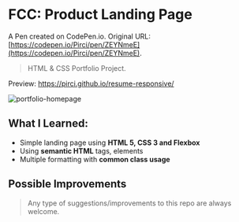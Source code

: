 # FCC: Product Landing Page

A Pen created on CodePen.io. Original URL: [https://codepen.io/Pirci/pen/ZEYNmeE](https://codepen.io/Pirci/pen/ZEYNmeE).

> HTML & CSS Portfolio Project.



Preview: https://pirci.github.io/resume-responsive/

![portfolio-homepage](img/demo.gif)

## What I Learned:

- Simple landing page using **HTML 5, CSS 3 and Flexbox**
- Using **semantic HTML** tags, elements
- Multiple formatting with **common class usage**

## Possible Improvements

> Any type of suggestions/improvements to this repo are always welcome.

